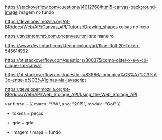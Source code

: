 https://stackoverflow.com/questions/14012768/html5-canvas-background-image
imagem no fundo


https://developer.mozilla.org/pt-BR/docs/Web/API/Canvas_API/Tutorial/Drawing_shapes
coisas no meio 


https://diveintohtml5.com.br/canvas.html
site maneiro


https://www.deviantart.com/ktechnicolour/art/Kian-Roll-20-Token-545614962




https://pt.stackoverflow.com/questions/300375/como-obter-x-e-y-do-clique-em-canvas


https://pt.stackoverflow.com/questions/83866/comunica%C3%A7%C3%A3o-entre-p%C3%A1ginas-via-javascript

https://developer.mozilla.org/pt-BR/docs/Web/API/Web_Storage_API/Using_the_Web_Storage_API


var filtros = [{
    marca: "VW",
    ano: "2015",
    modelo: "Gol"
}];

 - tokens = peças

 - grid = grid

 - imagem / mapa = fundo
